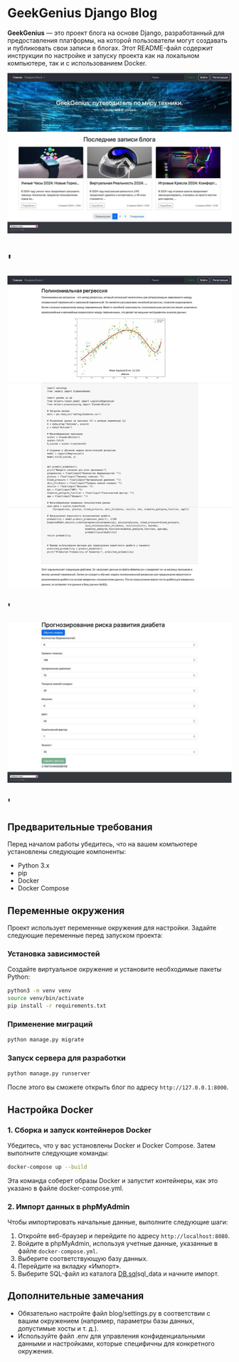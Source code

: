 # GeekGenius Django Blog


**GeekGenius** — это проект блога на основе Django, разработанный для предоставления платформы, на которой пользователи могут создавать и публиковать свои записи в блогах. Этот README-файл содержит инструкции по настройке и запуску проекта как на локальном компьютере, так и с использованием Docker.


![img.png](README/img.png)
# '
![img_1.png](README/img_1.png)
## '
![img_2.png](README/img_2.png)
## '
## Предварительные требования

Перед началом работы убедитесь, что на вашем компьютере установлены следующие компоненты:

- Python 3.x
- pip
- Docker
- Docker Compose

## Переменные окружения

Проект использует переменные окружения для настройки. Задайте следующие переменные перед запуском проекта:

### Установка зависимостей

Создайте виртуальное окружение и установите необходимые пакеты Python:

```sh
python3 -m venv venv
source venv/bin/activate
pip install -r requirements.txt
```

### Применение миграций

```sh
python manage.py migrate
```

### Запуск сервера для разработки

```sh
python manage.py runserver
```

После этого вы сможете открыть блог по адресу `http://127.0.0.1:8000`.

## Настройка Docker

### 1. Сборка и запуск контейнеров Docker

Убедитесь, что у вас установлены Docker и Docker Compose. Затем выполните следующие команды:

```sh
docker-compose up --build
```

Эта команда соберет образы Docker и запустит контейнеры, как это указано в файле docker-compose.yml.

### 2. Импорт данных в phpMyAdmin

Чтобы импортировать начальные данные, выполните следующие шаги:

1. Откройте веб-браузер и перейдите по адресу `http://localhost:8080`.
2. Войдите в phpMyAdmin, используя учетные данные, указанные в файле `docker-compose.yml`.
3. Выберите соответствующую базу данных.
4. Перейдите на вкладку «Импорт».
5. Выберите SQL-файл из каталога [DB.sql](..%2FDB.sql)sql_data и начните импорт.


## Дополнительные замечания

- Обязательно настройте файл blog/settings.py в соответствии с вашим окружением (например, параметры базы данных, допустимые хосты и т. д.).
- Используйте файл .env для управления конфиденциальными данными и настройками, которые специфичны для конкретного окружения.